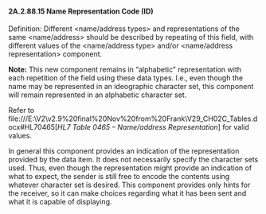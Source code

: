 #### 2A.2.88.15 Name Representation Code (ID)

Definition: Different &lt;name/address types> and representations of the same &lt;name/address> should be described by repeating of this field, with different values of the &lt;name/address type> and/or &lt;name/address representation> component.

**Note:** This new component remains in “alphabetic” representation with each repetition of the field using these data types. I.e., even though the name may be represented in an ideographic character set, this component will remain represented in an alphabetic character set.

Refer to file:///E:\V2\v2.9%20final%20Nov%20from%20Frank\V29_CH02C_Tables.docx#HL70465[_HL7 Table 0465 – Name/address Representation_] for valid values.

In general this component provides an indication of the representation provided by the data item. It does not necessarily specify the character sets used. Thus, even though the representation might provide an indication of what to expect, the sender is still free to encode the contents using whatever character set is desired. This component provides only hints for the receiver, so it can make choices regarding what it has been sent and what it is capable of displaying.
